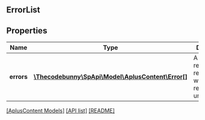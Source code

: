 ## ErrorList

## Properties

Name | Type | Description | Notes
------------ | ------------- | ------------- | -------------
**errors** | [**\Thecodebunny\SpApi\Model\AplusContent\Error[]**](Error.md) | A list of error responses returned when a request is unsuccessful. |

[[AplusContent Models]](../) [[API list]](../../Api) [[README]](../../../README.md)
